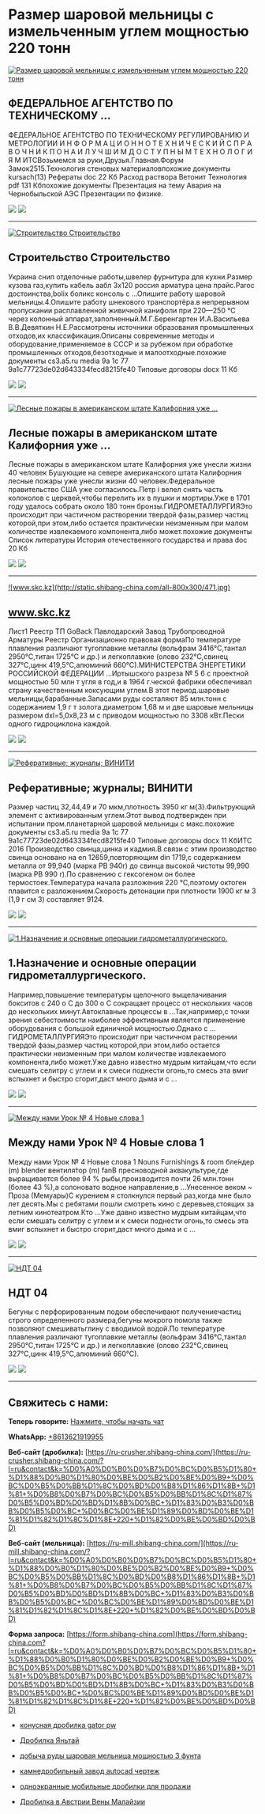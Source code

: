 # Размер шаровой мельницы с измельченным углем мощностью 220 тонн

<a href="https://swt.shibang-china.com/?l=ru&img&k=%D0%A0%D0%B0%D0%B7%D0%BC%D0%B5%D1%80+%D1%88%D0%B0%D1%80%D0%BE%D0%B2%D0%BE%D0%B9+%D0%BC%D0%B5%D0%BB%D1%8C%D0%BD%D0%B8%D1%86%D1%8B+%D1%81+%D0%B8%D0%B7%D0%BC%D0%B5%D0%BB%D1%8C%D1%87%D0%B5%D0%BD%D0%BD%D1%8B%D0%BC+%D1%83%D0%B3%D0%BB%D0%B5%D0%BC+%D0%BC%D0%BE%D1%89%D0%BD%D0%BE%D1%81%D1%82%D1%8C%D1%8E+220+%D1%82%D0%BE%D0%BD%D0%BD" target="_blank">![Размер шаровой мельницы с измельченным углем мощностью 220 тонн](http://static.shibang-china.com/all-800x300/1009.jpg)</a>

## ФЕДЕРАЛЬНОЕ АГЕНТСТВО ПО ТЕХНИЧЕСКОМУ …
ФЕДЕРАЛЬНОЕ АГЕНТСТВО ПО ТЕХНИЧЕСКОМУ РЕГУЛИРОВАНИЮ И МЕТРОЛОГИИ И Н Ф О Р М А Ц И О Н Н О Т Е Х Н И Ч Е С К И Й С П Р А В О Ч Н И К П О Н А И Л У Ч Ш И М Д О С Т У П Н Ы М Т Е Х Н О Л О Г И Я М ИТСВозьмемся за руки,Друзья.Главная.Форум Замок2515.Технология стеновых материаловпохожие документы kursach(13) Рефераты doc 22 Кб Расход раствора Ветонит Технология pdf 131 Кбпохожие документы Презентация на тему Авария на Чернобыльской АЭС Презентации по физике.


<a href="https://whatsapp.shibangsoft.com/WhatsApp.php" target="_blank" title="WhatsApp">![](http://static.shibang-china.com/icon/whatsapp.png)</a> <a href="https://swt.shibang-china.com/?l=ru&icon&k=%D0%A0%D0%B0%D0%B7%D0%BC%D0%B5%D1%80+%D1%88%D0%B0%D1%80%D0%BE%D0%B2%D0%BE%D0%B9+%D0%BC%D0%B5%D0%BB%D1%8C%D0%BD%D0%B8%D1%86%D1%8B+%D1%81+%D0%B8%D0%B7%D0%BC%D0%B5%D0%BB%D1%8C%D1%87%D0%B5%D0%BD%D0%BD%D1%8B%D0%BC+%D1%83%D0%B3%D0%BB%D0%B5%D0%BC+%D0%BC%D0%BE%D1%89%D0%BD%D0%BE%D1%81%D1%82%D1%8C%D1%8E+220+%D1%82%D0%BE%D0%BD%D0%BD" target="_blank">![](http://static.shibang-china.com/icon/chat-ru.png)</a>

---

<a href="https://swt.shibang-china.com/?l=ru&img&k=%D0%A0%D0%B0%D0%B7%D0%BC%D0%B5%D1%80+%D1%88%D0%B0%D1%80%D0%BE%D0%B2%D0%BE%D0%B9+%D0%BC%D0%B5%D0%BB%D1%8C%D0%BD%D0%B8%D1%86%D1%8B+%D1%81+%D0%B8%D0%B7%D0%BC%D0%B5%D0%BB%D1%8C%D1%87%D0%B5%D0%BD%D0%BD%D1%8B%D0%BC+%D1%83%D0%B3%D0%BB%D0%B5%D0%BC+%D0%BC%D0%BE%D1%89%D0%BD%D0%BE%D1%81%D1%82%D1%8C%D1%8E+220+%D1%82%D0%BE%D0%BD%D0%BD" target="_blank">![Строительство Строительство](http://static.shibang-china.com/all-800x300/434.jpg)</a>

## Строительство Строительство
Украина снип отделочные работы,швелер фурнитура для кухни.Размер кузова газ,купить кабель аабл 3х120 россия арматура цена прайс.Paroc достоинства,bolix боликс консоль с …Опишите работу шаровой мельницы.4.Опишите работу шнекового транспортёра.в непрерывном пропускании расплавленной живичной канифоли при 220—250 &#176;С через колонный аппарат,заполненный.М.Г.Беренгартен И.А.Васильева В.В.Девяткин Н.Е.Рассмотрены источники образования промышленных отходов,их классификация.Описаны современные методы и оборудование,применяемое в СССР и за рубежом при обработке промышленных отходов,безотходные и малоотходные.похожие документы cs3.a5.ru media 9a 1c 77 9a1c77723de02d643334fecd8215fe40 Типовые договоры docx 11 Кб


<a href="https://whatsapp.shibangsoft.com/WhatsApp.php" target="_blank" title="WhatsApp">![](http://static.shibang-china.com/icon/whatsapp.png)</a> <a href="https://swt.shibang-china.com/?l=ru&icon&k=%D0%A0%D0%B0%D0%B7%D0%BC%D0%B5%D1%80+%D1%88%D0%B0%D1%80%D0%BE%D0%B2%D0%BE%D0%B9+%D0%BC%D0%B5%D0%BB%D1%8C%D0%BD%D0%B8%D1%86%D1%8B+%D1%81+%D0%B8%D0%B7%D0%BC%D0%B5%D0%BB%D1%8C%D1%87%D0%B5%D0%BD%D0%BD%D1%8B%D0%BC+%D1%83%D0%B3%D0%BB%D0%B5%D0%BC+%D0%BC%D0%BE%D1%89%D0%BD%D0%BE%D1%81%D1%82%D1%8C%D1%8E+220+%D1%82%D0%BE%D0%BD%D0%BD" target="_blank">![](http://static.shibang-china.com/icon/chat-ru.png)</a>

---

<a href="https://swt.shibang-china.com/?l=ru&img&k=%D0%A0%D0%B0%D0%B7%D0%BC%D0%B5%D1%80+%D1%88%D0%B0%D1%80%D0%BE%D0%B2%D0%BE%D0%B9+%D0%BC%D0%B5%D0%BB%D1%8C%D0%BD%D0%B8%D1%86%D1%8B+%D1%81+%D0%B8%D0%B7%D0%BC%D0%B5%D0%BB%D1%8C%D1%87%D0%B5%D0%BD%D0%BD%D1%8B%D0%BC+%D1%83%D0%B3%D0%BB%D0%B5%D0%BC+%D0%BC%D0%BE%D1%89%D0%BD%D0%BE%D1%81%D1%82%D1%8C%D1%8E+220+%D1%82%D0%BE%D0%BD%D0%BD" target="_blank">![Лесные пожары в американском штате Калифорния уже …](http://static.shibang-china.com/all-800x300/904.jpg)</a>

## Лесные пожары в американском штате Калифорния уже …
Лесные пожары в американском штате Калифорния уже унесли жизни 40 человек Бушующие на севере американского штата Калифорния лесные пожары уже унесли жизни 40 человек.Федеральное правительство США уже согласилось.Петр i велел снять часть колоколов с церквей,чтобы перелить их в пушки и мортиры.Уже в 1701 году удалось собрать около 180 тонн бронзы.ГИДРОМЕТАЛЛУРГИЯЭто происходит при частичном растворении твердой фазы,размер частиц которой,при этом,либо остается практически неизменным при малом количестве извлекаемого компонента,либо может.похожие документы Список литературы История отечественного государства и права doc 20 Кб


<a href="https://whatsapp.shibangsoft.com/WhatsApp.php" target="_blank" title="WhatsApp">![](http://static.shibang-china.com/icon/whatsapp.png)</a> <a href="https://swt.shibang-china.com/?l=ru&icon&k=%D0%A0%D0%B0%D0%B7%D0%BC%D0%B5%D1%80+%D1%88%D0%B0%D1%80%D0%BE%D0%B2%D0%BE%D0%B9+%D0%BC%D0%B5%D0%BB%D1%8C%D0%BD%D0%B8%D1%86%D1%8B+%D1%81+%D0%B8%D0%B7%D0%BC%D0%B5%D0%BB%D1%8C%D1%87%D0%B5%D0%BD%D0%BD%D1%8B%D0%BC+%D1%83%D0%B3%D0%BB%D0%B5%D0%BC+%D0%BC%D0%BE%D1%89%D0%BD%D0%BE%D1%81%D1%82%D1%8C%D1%8E+220+%D1%82%D0%BE%D0%BD%D0%BD" target="_blank">![](http://static.shibang-china.com/icon/chat-ru.png)</a>

---

<a href="https://swt.shibang-china.com/?l=ru&img&k=%D0%A0%D0%B0%D0%B7%D0%BC%D0%B5%D1%80+%D1%88%D0%B0%D1%80%D0%BE%D0%B2%D0%BE%D0%B9+%D0%BC%D0%B5%D0%BB%D1%8C%D0%BD%D0%B8%D1%86%D1%8B+%D1%81+%D0%B8%D0%B7%D0%BC%D0%B5%D0%BB%D1%8C%D1%87%D0%B5%D0%BD%D0%BD%D1%8B%D0%BC+%D1%83%D0%B3%D0%BB%D0%B5%D0%BC+%D0%BC%D0%BE%D1%89%D0%BD%D0%BE%D1%81%D1%82%D1%8C%D1%8E+220+%D1%82%D0%BE%D0%BD%D0%BD" target="_blank">![www.skc.kz](http://static.shibang-china.com/all-800x300/471.jpg)</a>

## www.skc.kz
Лист1 Реестр ТП GoBack Павлодарский Завод Трубопроводной Арматуры Реестр Организационно правовая формаПо температуре плавления различают тугоплавкие металлы (вольфрам 3416&#176;С,тантал 2950&#176;С,титан 1725&#176;С и др.) и легкоплавкие (олово 232&#176;С,свинец 327&#176;С,цинк 419,5&#176;С,алюминий 660&#176;С).МИНИСТЕРСТВА ЭНЕРГЕТИКИ РОССИЙСКОЙ ФЕДЕРАЦИИ …Иртышского разреза № 5 6 с проектной мощностью 50 млн т угля в год,и в 1964 г.ческой фабрики обеспечивал страну качественным коксующим углем.В этот период.шаровые мельницы,барабанные.Запасами руды состаляют 85 млн.тонн с содержанием 1,9 г т золота.диаметром 1,68 м и две шаровые мельницы размером dхl=5,0х8,23 м с приводом мощностью по 3308 кВт.Пески одного гидроциклона каждой.


<a href="https://whatsapp.shibangsoft.com/WhatsApp.php" target="_blank" title="WhatsApp">![](http://static.shibang-china.com/icon/whatsapp.png)</a> <a href="https://swt.shibang-china.com/?l=ru&icon&k=%D0%A0%D0%B0%D0%B7%D0%BC%D0%B5%D1%80+%D1%88%D0%B0%D1%80%D0%BE%D0%B2%D0%BE%D0%B9+%D0%BC%D0%B5%D0%BB%D1%8C%D0%BD%D0%B8%D1%86%D1%8B+%D1%81+%D0%B8%D0%B7%D0%BC%D0%B5%D0%BB%D1%8C%D1%87%D0%B5%D0%BD%D0%BD%D1%8B%D0%BC+%D1%83%D0%B3%D0%BB%D0%B5%D0%BC+%D0%BC%D0%BE%D1%89%D0%BD%D0%BE%D1%81%D1%82%D1%8C%D1%8E+220+%D1%82%D0%BE%D0%BD%D0%BD" target="_blank">![](http://static.shibang-china.com/icon/chat-ru.png)</a>

---

<a href="https://swt.shibang-china.com/?l=ru&img&k=%D0%A0%D0%B0%D0%B7%D0%BC%D0%B5%D1%80+%D1%88%D0%B0%D1%80%D0%BE%D0%B2%D0%BE%D0%B9+%D0%BC%D0%B5%D0%BB%D1%8C%D0%BD%D0%B8%D1%86%D1%8B+%D1%81+%D0%B8%D0%B7%D0%BC%D0%B5%D0%BB%D1%8C%D1%87%D0%B5%D0%BD%D0%BD%D1%8B%D0%BC+%D1%83%D0%B3%D0%BB%D0%B5%D0%BC+%D0%BC%D0%BE%D1%89%D0%BD%D0%BE%D1%81%D1%82%D1%8C%D1%8E+220+%D1%82%D0%BE%D0%BD%D0%BD" target="_blank">![Реферативные; журналы; ВИНИТИ](http://static.shibang-china.com/all-800x300/401.jpg)</a>

## Реферативные; журналы; ВИНИТИ
Размер частиц 32,44,49 и 70 мкм,плотность 3950 кг м{3}.Фильтрующий элемент с активированным углем.Этот вывод подтвержден при испытании пром.планетарной шаровой мельницы с макс.похожие документы cs3.a5.ru media 9a 1c 77 9a1c77723de02d643334fecd8215fe40 Типовые договоры docx 11 КбИТС 2016 Производство свинца,цинка и кадмия.В связи с этим производство свинца основано на en 12659,повторяющим din 1719,с содержанием металла от 99,940 (марка РВ 940r) до свинца высокой чистоты 99,990 (марка РВ 990 r).По сравнению с гексогеном он более термостоек.Температура начала разложения 220 &#176;С,поэтому октоген плавится с разложением.Скорость детонации при плотности 1900 кг м 3 (1,9 г см 3) составляет 9124.


<a href="https://whatsapp.shibangsoft.com/WhatsApp.php" target="_blank" title="WhatsApp">![](http://static.shibang-china.com/icon/whatsapp.png)</a> <a href="https://swt.shibang-china.com/?l=ru&icon&k=%D0%A0%D0%B0%D0%B7%D0%BC%D0%B5%D1%80+%D1%88%D0%B0%D1%80%D0%BE%D0%B2%D0%BE%D0%B9+%D0%BC%D0%B5%D0%BB%D1%8C%D0%BD%D0%B8%D1%86%D1%8B+%D1%81+%D0%B8%D0%B7%D0%BC%D0%B5%D0%BB%D1%8C%D1%87%D0%B5%D0%BD%D0%BD%D1%8B%D0%BC+%D1%83%D0%B3%D0%BB%D0%B5%D0%BC+%D0%BC%D0%BE%D1%89%D0%BD%D0%BE%D1%81%D1%82%D1%8C%D1%8E+220+%D1%82%D0%BE%D0%BD%D0%BD" target="_blank">![](http://static.shibang-china.com/icon/chat-ru.png)</a>

---

<a href="https://swt.shibang-china.com/?l=ru&img&k=%D0%A0%D0%B0%D0%B7%D0%BC%D0%B5%D1%80+%D1%88%D0%B0%D1%80%D0%BE%D0%B2%D0%BE%D0%B9+%D0%BC%D0%B5%D0%BB%D1%8C%D0%BD%D0%B8%D1%86%D1%8B+%D1%81+%D0%B8%D0%B7%D0%BC%D0%B5%D0%BB%D1%8C%D1%87%D0%B5%D0%BD%D0%BD%D1%8B%D0%BC+%D1%83%D0%B3%D0%BB%D0%B5%D0%BC+%D0%BC%D0%BE%D1%89%D0%BD%D0%BE%D1%81%D1%82%D1%8C%D1%8E+220+%D1%82%D0%BE%D0%BD%D0%BD" target="_blank">![1.Назначение и основные операции гидрометаллургического.](http://static.shibang-china.com/all-800x300/573.jpg)</a>

## 1.Назначение и основные операции гидрометаллургического.
Например,повышение температуры щелочного выщелачивания бокситов с 240 о С до 300 о С сокращает процесс от нескольких часов до нескольких минут.Автоклавные процессы в …Так,например,с точки зрения себестоимости наиболее эф&#173;фективным является применение оборудования с большой еди&#173;ничной мощностью.Однако с …ГИДРОМЕТАЛЛУРГИЯЭто происходит при частичном растворении твердой фазы,размер частиц которой,при этом,либо остается практически неизменным при малом количестве извлекаемого компонента,либо может.Уже давно известно мудрым китайцам,что если смешать селитру с углем и к смеси поднести огонь,то смесь эта вмиг вспыхнет и быстро сгорит,даст много дыма и с …


<a href="https://whatsapp.shibangsoft.com/WhatsApp.php" target="_blank" title="WhatsApp">![](http://static.shibang-china.com/icon/whatsapp.png)</a> <a href="https://swt.shibang-china.com/?l=ru&icon&k=%D0%A0%D0%B0%D0%B7%D0%BC%D0%B5%D1%80+%D1%88%D0%B0%D1%80%D0%BE%D0%B2%D0%BE%D0%B9+%D0%BC%D0%B5%D0%BB%D1%8C%D0%BD%D0%B8%D1%86%D1%8B+%D1%81+%D0%B8%D0%B7%D0%BC%D0%B5%D0%BB%D1%8C%D1%87%D0%B5%D0%BD%D0%BD%D1%8B%D0%BC+%D1%83%D0%B3%D0%BB%D0%B5%D0%BC+%D0%BC%D0%BE%D1%89%D0%BD%D0%BE%D1%81%D1%82%D1%8C%D1%8E+220+%D1%82%D0%BE%D0%BD%D0%BD" target="_blank">![](http://static.shibang-china.com/icon/chat-ru.png)</a>

---

<a href="https://swt.shibang-china.com/?l=ru&img&k=%D0%A0%D0%B0%D0%B7%D0%BC%D0%B5%D1%80+%D1%88%D0%B0%D1%80%D0%BE%D0%B2%D0%BE%D0%B9+%D0%BC%D0%B5%D0%BB%D1%8C%D0%BD%D0%B8%D1%86%D1%8B+%D1%81+%D0%B8%D0%B7%D0%BC%D0%B5%D0%BB%D1%8C%D1%87%D0%B5%D0%BD%D0%BD%D1%8B%D0%BC+%D1%83%D0%B3%D0%BB%D0%B5%D0%BC+%D0%BC%D0%BE%D1%89%D0%BD%D0%BE%D1%81%D1%82%D1%8C%D1%8E+220+%D1%82%D0%BE%D0%BD%D0%BD" target="_blank">![Между нами Урок № 4 Новые слова 1](http://static.shibang-china.com/all-800x300/1480.jpg)</a>

## Между нами Урок № 4 Новые слова 1
Между нами Урок № 4 Новые слова 1 Nouns Furnishings &amp; room бле́ндер (m) blender вентиля́тор (m) fanВ пресноводной аквакультуре,где выращивается более 94 % рыбы,производится почти 26 млн.тонн (более 43 %),а солоновато водное направление,в …Унесенное веком ~ Проза (Мемуары)С курением я столкнулся первый раз,когда мне было лет десять.Мы с ребятами пошли смотреть кино с деревьев,стоящих за летним кинотеатром.Кто …Уже давно известно мудрым китайцам,что если смешать селитру с углем и к смеси поднести огонь,то смесь эта вмиг вспыхнет и быстро сгорит,даст много дыма и с …


<a href="https://whatsapp.shibangsoft.com/WhatsApp.php" target="_blank" title="WhatsApp">![](http://static.shibang-china.com/icon/whatsapp.png)</a> <a href="https://swt.shibang-china.com/?l=ru&icon&k=%D0%A0%D0%B0%D0%B7%D0%BC%D0%B5%D1%80+%D1%88%D0%B0%D1%80%D0%BE%D0%B2%D0%BE%D0%B9+%D0%BC%D0%B5%D0%BB%D1%8C%D0%BD%D0%B8%D1%86%D1%8B+%D1%81+%D0%B8%D0%B7%D0%BC%D0%B5%D0%BB%D1%8C%D1%87%D0%B5%D0%BD%D0%BD%D1%8B%D0%BC+%D1%83%D0%B3%D0%BB%D0%B5%D0%BC+%D0%BC%D0%BE%D1%89%D0%BD%D0%BE%D1%81%D1%82%D1%8C%D1%8E+220+%D1%82%D0%BE%D0%BD%D0%BD" target="_blank">![](http://static.shibang-china.com/icon/chat-ru.png)</a>

---

<a href="https://swt.shibang-china.com/?l=ru&img&k=%D0%A0%D0%B0%D0%B7%D0%BC%D0%B5%D1%80+%D1%88%D0%B0%D1%80%D0%BE%D0%B2%D0%BE%D0%B9+%D0%BC%D0%B5%D0%BB%D1%8C%D0%BD%D0%B8%D1%86%D1%8B+%D1%81+%D0%B8%D0%B7%D0%BC%D0%B5%D0%BB%D1%8C%D1%87%D0%B5%D0%BD%D0%BD%D1%8B%D0%BC+%D1%83%D0%B3%D0%BB%D0%B5%D0%BC+%D0%BC%D0%BE%D1%89%D0%BD%D0%BE%D1%81%D1%82%D1%8C%D1%8E+220+%D1%82%D0%BE%D0%BD%D0%BD" target="_blank">![НДТ 04](http://static.shibang-china.com/all-800x300/839.jpg)</a>

## НДТ 04
Бегуны с перфорированным подом обеспечивают получениечастиц строго определенного размера,бегуны мокрого помола также позволяют смешиватьглину с вводимой водой.По температуре плавления различают тугоплавкие металлы (вольфрам 3416&#176;С,тантал 2950&#176;С,титан 1725&#176;С и др.) и легкоплавкие (олово 232&#176;С,свинец 327&#176;С,цинк 419,5&#176;С,алюминий 660&#176;С).

<a href="https://whatsapp.shibangsoft.com/WhatsApp.php" target="_blank" title="WhatsApp">![](http://static.shibang-china.com/icon/whatsapp.png)</a> <a href="https://swt.shibang-china.com/?l=ru&icon&k=%D0%A0%D0%B0%D0%B7%D0%BC%D0%B5%D1%80+%D1%88%D0%B0%D1%80%D0%BE%D0%B2%D0%BE%D0%B9+%D0%BC%D0%B5%D0%BB%D1%8C%D0%BD%D0%B8%D1%86%D1%8B+%D1%81+%D0%B8%D0%B7%D0%BC%D0%B5%D0%BB%D1%8C%D1%87%D0%B5%D0%BD%D0%BD%D1%8B%D0%BC+%D1%83%D0%B3%D0%BB%D0%B5%D0%BC+%D0%BC%D0%BE%D1%89%D0%BD%D0%BE%D1%81%D1%82%D1%8C%D1%8E+220+%D1%82%D0%BE%D0%BD%D0%BD" target="_blank">![](http://static.shibang-china.com/icon/chat-ru.png)</a>

---
## Свяжитесь с нами:

**Теперь говорите:** [Нажмите, чтобы начать чат](https://swt.shibang-china.com?l=ru&contact&k=%D0%A0%D0%B0%D0%B7%D0%BC%D0%B5%D1%80+%D1%88%D0%B0%D1%80%D0%BE%D0%B2%D0%BE%D0%B9+%D0%BC%D0%B5%D0%BB%D1%8C%D0%BD%D0%B8%D1%86%D1%8B+%D1%81+%D0%B8%D0%B7%D0%BC%D0%B5%D0%BB%D1%8C%D1%87%D0%B5%D0%BD%D0%BD%D1%8B%D0%BC+%D1%83%D0%B3%D0%BB%D0%B5%D0%BC+%D0%BC%D0%BE%D1%89%D0%BD%D0%BE%D1%81%D1%82%D1%8C%D1%8E+220+%D1%82%D0%BE%D0%BD%D0%BD)

**WhatsApp:**  [+8613621919955](https://whatsapp.shibangsoft.com/WhatsApp.php)

**Веб-сайт (дробилка):** [https://ru-crusher.shibang-china.com/](https://ru-crusher.shibang-china.com/?l=ru&contact&k=%D0%A0%D0%B0%D0%B7%D0%BC%D0%B5%D1%80+%D1%88%D0%B0%D1%80%D0%BE%D0%B2%D0%BE%D0%B9+%D0%BC%D0%B5%D0%BB%D1%8C%D0%BD%D0%B8%D1%86%D1%8B+%D1%81+%D0%B8%D0%B7%D0%BC%D0%B5%D0%BB%D1%8C%D1%87%D0%B5%D0%BD%D0%BD%D1%8B%D0%BC+%D1%83%D0%B3%D0%BB%D0%B5%D0%BC+%D0%BC%D0%BE%D1%89%D0%BD%D0%BE%D1%81%D1%82%D1%8C%D1%8E+220+%D1%82%D0%BE%D0%BD%D0%BD)

**Веб-сайт (мельница):** [https://ru-mill.shibang-china.com/](https://ru-mill.shibang-china.com/?l=ru&contact&k=%D0%A0%D0%B0%D0%B7%D0%BC%D0%B5%D1%80+%D1%88%D0%B0%D1%80%D0%BE%D0%B2%D0%BE%D0%B9+%D0%BC%D0%B5%D0%BB%D1%8C%D0%BD%D0%B8%D1%86%D1%8B+%D1%81+%D0%B8%D0%B7%D0%BC%D0%B5%D0%BB%D1%8C%D1%87%D0%B5%D0%BD%D0%BD%D1%8B%D0%BC+%D1%83%D0%B3%D0%BB%D0%B5%D0%BC+%D0%BC%D0%BE%D1%89%D0%BD%D0%BE%D1%81%D1%82%D1%8C%D1%8E+220+%D1%82%D0%BE%D0%BD%D0%BD)

**Форма запроса:** [https://form.shibang-china.com](https://form.shibang-china.com?l=ru&contact&k=%D0%A0%D0%B0%D0%B7%D0%BC%D0%B5%D1%80+%D1%88%D0%B0%D1%80%D0%BE%D0%B2%D0%BE%D0%B9+%D0%BC%D0%B5%D0%BB%D1%8C%D0%BD%D0%B8%D1%86%D1%8B+%D1%81+%D0%B8%D0%B7%D0%BC%D0%B5%D0%BB%D1%8C%D1%87%D0%B5%D0%BD%D0%BD%D1%8B%D0%BC+%D1%83%D0%B3%D0%BB%D0%B5%D0%BC+%D0%BC%D0%BE%D1%89%D0%BD%D0%BE%D1%81%D1%82%D1%8C%D1%8E+220+%D1%82%D0%BE%D0%BD%D0%BD)

* [конусная дробилка gator pw](../125/%D0%BA%D0%BE%D0%BD%D1%83%D1%81%D0%BD%D0%B0%D1%8F%20%D0%B4%D1%80%D0%BE%D0%B1%D0%B8%D0%BB%D0%BA%D0%B0%20gator%20pw.md)

* [Дробилка Яньтай](../121/%D0%94%D1%80%D0%BE%D0%B1%D0%B8%D0%BB%D0%BA%D0%B0%20%D0%AF%D0%BD%D1%8C%D1%82%D0%B0%D0%B9.md)

* [добыча руды шаровая мельница мощностью 3 фунта](../125/%D0%B4%D0%BE%D0%B1%D1%8B%D1%87%D0%B0%20%D1%80%D1%83%D0%B4%D1%8B%20%D1%88%D0%B0%D1%80%D0%BE%D0%B2%D0%B0%D1%8F%20%D0%BC%D0%B5%D0%BB%D1%8C%D0%BD%D0%B8%D1%86%D0%B0%20%D0%BC%D0%BE%D1%89%D0%BD%D0%BE%D1%81%D1%82%D1%8C%D1%8E%203%20%D1%84%D1%83%D0%BD%D1%82%D0%B0.md)

* [камнедробильный завод autocad чертеж](../123/%D0%BA%D0%B0%D0%BC%D0%BD%D0%B5%D0%B4%D1%80%D0%BE%D0%B1%D0%B8%D0%BB%D1%8C%D0%BD%D1%8B%D0%B9%20%D0%B7%D0%B0%D0%B2%D0%BE%D0%B4%20autocad%20%D1%87%D0%B5%D1%80%D1%82%D0%B5%D0%B6.md)

* [одноэкранные мобильные дробилки для продажи](../124/%D0%BE%D0%B4%D0%BD%D0%BE%D1%8D%D0%BA%D1%80%D0%B0%D0%BD%D0%BD%D1%8B%D0%B5%20%D0%BC%D0%BE%D0%B1%D0%B8%D0%BB%D1%8C%D0%BD%D1%8B%D0%B5%20%D0%B4%D1%80%D0%BE%D0%B1%D0%B8%D0%BB%D0%BA%D0%B8%20%D0%B4%D0%BB%D1%8F%20%D0%BF%D1%80%D0%BE%D0%B4%D0%B0%D0%B6%D0%B8.md)

* [Дробилка в Австрии Вены Малайзии](../122/%D0%94%D1%80%D0%BE%D0%B1%D0%B8%D0%BB%D0%BA%D0%B0%20%D0%B2%20%D0%90%D0%B2%D1%81%D1%82%D1%80%D0%B8%D0%B8%20%D0%92%D0%B5%D0%BD%D1%8B%20%D0%9C%D0%B0%D0%BB%D0%B0%D0%B9%D0%B7%D0%B8%D0%B8.md)